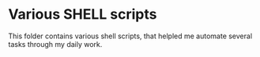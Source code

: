 # Various SHELL scripts 
This folder contains various shell scripts, that helpled me automate several tasks through my daily work.
